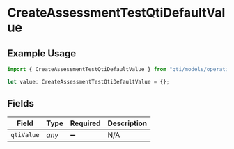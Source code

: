 # CreateAssessmentTestQtiDefaultValue

## Example Usage

```typescript
import { CreateAssessmentTestQtiDefaultValue } from "qti/models/operations";

let value: CreateAssessmentTestQtiDefaultValue = {};
```

## Fields

| Field              | Type               | Required           | Description        |
| ------------------ | ------------------ | ------------------ | ------------------ |
| `qtiValue`         | *any*              | :heavy_minus_sign: | N/A                |